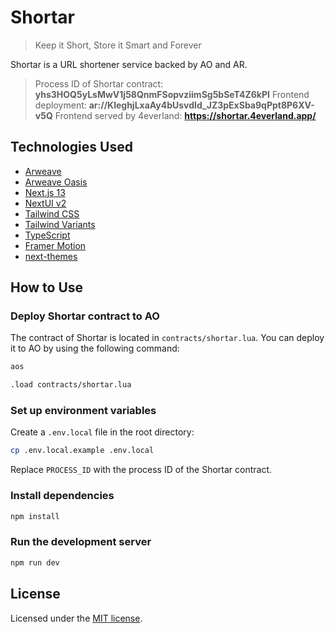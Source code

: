 # Shortar

> Keep it Short, Store it Smart and Forever

Shortar is a URL shortener service backed by AO and AR.

> Process ID of Shortar contract: **yhs3HOQ5yLsMwV1j58QnmFSopvziimSg5bSeT4Z6kPI**
> Frontend deployment: **ar://KleghjLxaAy4bUsvdId_JZ3pExSba9qPpt8P6XV-v5Q**
> Frontend served by 4everland: **https://shortar.4everland.app/**

## Technologies Used

- [Arweave](https://www.arweave.org/)
- [Arweave Oasis](https://github.com/permaweb/ao)
- [Next.js 13](https://nextjs.org/docs/getting-started)
- [NextUI v2](https://nextui.org/)
- [Tailwind CSS](https://tailwindcss.com/)
- [Tailwind Variants](https://tailwind-variants.org)
- [TypeScript](https://www.typescriptlang.org/)
- [Framer Motion](https://www.framer.com/motion/)
- [next-themes](https://github.com/pacocoursey/next-themes)

## How to Use

### Deploy Shortar contract to AO

The contract of Shortar is located in `contracts/shortar.lua`. You can deploy it to AO by using the following command:

```bash
aos

.load contracts/shortar.lua
```

### Set up environment variables

Create a `.env.local` file in the root directory:

```bash
cp .env.local.example .env.local
```

Replace `PROCESS_ID` with the process ID of the Shortar contract.

### Install dependencies

```bash
npm install
```

### Run the development server

```bash
npm run dev
```

## License

Licensed under the [MIT license](https://github.com/Soptq/shortar/blob/main/LICENSE).